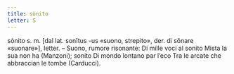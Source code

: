 ```yaml
---
title: sònito
letter: S
---
```

sònito s. m. [dal lat. sonĭtus -us «suono, strepito», der. di sŏnare «suonare»], letter. – Suono, rumore risonante: Di mille voci al sonito Mista la sua non ha (Manzoni); sonito Di mondo lontano par l’eco Tra le arcate che abbraccian le tombe (Carducci).